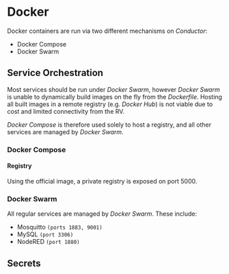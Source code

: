 Docker
======

Docker containers are run via two different mechanisms on *Conductor*:

* Docker Compose
* Docker Swarm

## Service Orchestration

Most services should be run under *Docker Swarm*, however *Docker Swarm* is unable to dynamically build images on the fly from the *Dockerfile*. Hosting all built images in a remote registry (e.g. *Docker Hub*) is not viable due to cost and limited connectivity from the RV.

*Docker Compose* is therefore used solely to host a registry, and all other services are managed by *Docker Swarm*.

### Docker Compose

#### Registry

Using the official image, a private registry is exposed on port 5000.

### Docker Swarm

All regular services are managed by *Docker Swarm*. These include:

* Mosquitto `(ports 1883, 9001)`
* MySQL `(port 3306)`
* NodeRED `(port 1880)`

## Secrets